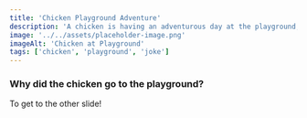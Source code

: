 ```yaml
---
title: 'Chicken Playground Adventure'
description: 'A chicken is having an adventurous day at the playground, exploring all the fun activities it has to offer.'
image: '../../assets/placeholder-image.png'
imageAlt: 'Chicken at Playground'
tags: ['chicken', 'playground', 'joke']
---
```


### Why did the chicken go to the playground?

To get to the other slide!
